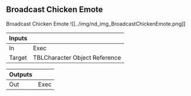 ## Broadcast Chicken Emote
Broadcast Chicken Emote
![[../img/nd_img_BroadcastChickenEmote.png]]

|Inputs||
|--|--|
| In | Exec |
| Target | TBLCharacter Object Reference |

|Outputs||
|--|--|
| Out | Exec |
